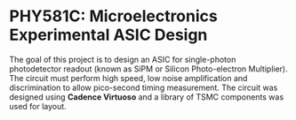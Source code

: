 # PHY581C: Microelectronics Experimental ASIC Design

The goal of this project is to design an ASIC for single-photon photodetector readout (known as SiPM or Silicon Photo-electron Multiplier). The circuit must perform high speed, low noise amplification and discrimination to allow pico-second timing measurement. The circuit was designed using **Cadence Virtuoso** and a library of TSMC components was used for layout.
